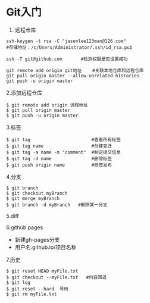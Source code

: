 # **Git入门**

1. 远程仓库


```
ssh-keygen -t rsa -C "jasonlee123man@126.com" 
#存储地址：/c/Users/Administrator/.ssh/id_rsa.pub

ssh -T git@github.com		#检测权限是否设置成功

git remote add origin git地址    #关联本地仓库和远程仓库
git pull origin master --allow-unrelated-histories
git push -u origin master
```

2.添加远程仓库

```
$ git remote add origin 远程地址   
$ git pull origin master
$ git push -u origin master
```

3.标签

```
$ git tag   					#查看所有标签
$ git tag name  				#创建变迁
$ git tag -a name -m "comment"  #制定提交信息
$ git tag -d name				#删除标签
$ git push origin name 			#标签发布
```

4.分支

```
$ git branch
$ git checkout myBranch
$ git merge myBranch
$ git branch -d myBranch   #删除某一分支
```

5.diff

6.github pages

- 新建gh-pages分支
- 用户名.github.io/项目名称

7.历史

```
$ git reset HEAD myFile.txt
$ git checkout --myFile.txt   #内容回退
$ git log
$ git reset --hard  号码
$ git rm myFile.txt
```

